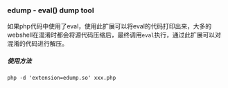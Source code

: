### edump - eval() dump tool


如果php代码中使用了eval，使用此扩展可以将eval的代码打印出来，大多的webshell在混淆时都会将源代码压缩后，最终调用`eval`执行，通过此扩展可以对混淆的代码进行解压。


##### 使用方法

```
php -d 'extension=edump.so' xxx.php
```
